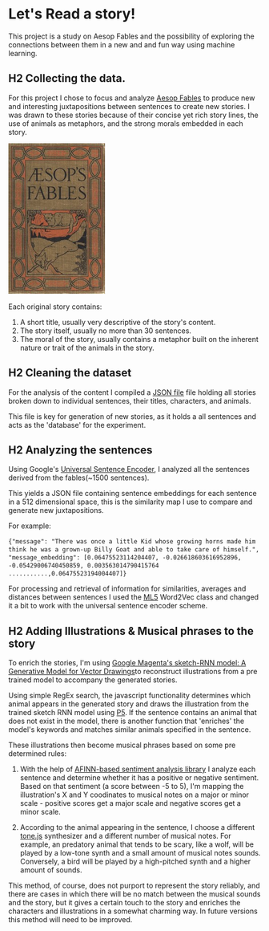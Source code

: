 # Let's Read a story!

This project is a study on Aesop Fables and the possibility of exploring the connections between them in a new and and fun way using machine learning.

## H2 Collecting the data.

For this project I chose to focus and analyze [Aesop Fables](http://www.gutenberg.org/files/49010/49010-0.txt) to produce new and interesting juxtapositions between sentences to create new stories. I was drawn to these stories because of their concise yet rich story lines, the use of animals as metaphors, and the strong morals embedded in each story.

![Aesop Fables for kids](./images/fables.jpg)

Each original story contains:

1. A short title, usually very descriptive of the story's content.
2. The story itself, usually no more than 30 sentences.
3. The moral of the story, usually contains a metaphor built on the inherent nature or trait of the animals in the story.     

## H2 Cleaning the dataset

For the analysis of the content I compiled a [JSON file](https://github.com/itayniv/aesop-fables-stories/blob/master/public/aesopFables.json) file holding all stories broken down to individual sentences, their titles, characters, and animals.

This file is key for generation of new stories, as it holds a all sentences and acts as the 'database' for the experiment.

## H2 Analyzing the sentences

Using Google's [Universal Sentence Encoder](https://colab.research.google.com/github/tensorflow/hub/blob/master/examples/colab/semantic_similarity_with_tf_hub_universal_encoder.ipynb), I analyzed all the sentences derived from the fables(~1500 sentences).

This yields a JSON file containing sentence embeddings for each sentence in a 512 dimensional space, this is the similarity map I use to compare and generate new juxtapositions.

For example:

```
{"message": "There was once a little Kid whose growing horns made him think he was a grown-up Billy Goat and able to take care of himself.", "message_embedding": [0.06475523114204407, -0.026618603616952896, -0.05429006740450859, 0.003563014790415764 ...........,0.06475523194004407]}
```


For processing and retrieval of information for similarities, averages and distances between sentences I used the [ML5](https://github.com/ml5js/ml5-library/blob/master/src/Word2vec/index.js) Word2Vec class and changed it a bit to work with the universal sentence encoder scheme.

## H2 Adding Illustrations & Musical phrases to the story

To enrich the stories, I'm using [Google Magenta's sketch-RNN model: A Generative Model for Vector Drawings](https://github.com/tensorflow/magenta/tree/master/magenta/models/sketch_rnn)to reconstruct illustrations from a pre trained model to accompany the generated stories.

Using simple RegEx search, the javascript functionality determines which animal appears in the generated story and draws the illustration from the trained sketch RNN model using [P5](https://p5js.org/). If the sentence contains an animal that does not exist in the model, there is another function that 'enriches' the model's keywords and matches similar animals specified in the sentence.

These illustrations then become musical phrases based on some pre determined rules:

1. With the help of [AFINN-based sentiment analysis library](https://www.npmjs.com/package/sentiment) I analyze each sentence and determine whether it has a positive or negative sentiment. Based on that sentiment (a score between -5 to 5), I'm mapping the illustration's X and Y coodinates to musical notes on a major or minor scale - positive scores get a major scale and negative scores get a minor scale.

2. According to the animal appearing in the sentence, I choose a different [tone.js](https://tonejs.github.io/) synthesizer and a different number of musical notes. For example, an predatory animal that tends to be scary, like a wolf, will be played by a low-tone synth and a small amount of musical notes sounds. Conversely, a bird will be played by a high-pitched synth and a higher amount of sounds.

This method, of course, does not purport to represent the story reliably, and there are cases in which there will be no match between the musical sounds and the story, but it gives a certain touch to the story and enriches the characters and illustrations in a somewhat charming way. In future versions this method will need to be improved.
